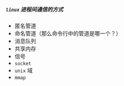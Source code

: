 
##### `linux` 进程间通信的方式
- 匿名管道
- 命名管道（那么命令行中的管道是哪一个？）
- 消息队列
- 共享内存
- 信号
- `socket`
- `unix` 域
- `mmap`
